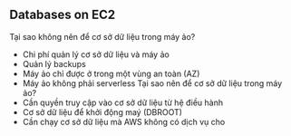 ## Databases on EC2
Tại sao không nên để cơ sở dữ liệu trong máy ảo?
- Chi phí quản lý cơ sở dữ liệu và máy ảo
- Quản lý backups
- Máy ảo chỉ được ở trong một vùng an toàn (AZ)
- Máy ảo không phải serverless
Tại sao nên để cơ sở dữ liệu trong máy ảo?
- Cần quyền truy cập vào cơ sở dữ liệu từ hệ điều hành 
- Cơ sở dữ liệu để khởi động maý (DBROOT)
- Cần chạy cơ sở dữ liệu mà AWS không có dịch vụ cho


